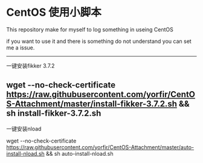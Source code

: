 # CentOS 使用小脚本

This repository make for myself to log something in useing CentOS

if you want to use it and there is something do not understand you can set me a issue.

-----------------------------------------------
一键安装fikker 3.7.2

wget --no-check-certificate https://raw.githubusercontent.com/yorfir/CentOS-Attachment/master/install-fikker-3.7.2.sh && sh install-fikker-3.7.2.sh
----------------------------------------------------
一键安装nload

wget --no-check-certificate https://raw.githubusercontent.com/yorfir/CentOS-Attachment/master/auto-install-nload.sh && sh auto-install-nload.sh

